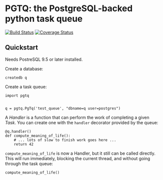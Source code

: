 # PGTQ: the PostgreSQL-backed python task queue

[![Build Status](https://travis-ci.org/DanielCollins/pgtq.svg?branch=master)](https://travis-ci.org/DanielCollins/pgtq) [![Coverage Status](https://coveralls.io/repos/github/DanielCollins/pgtq/badge.svg?branch=master)](https://coveralls.io/github/DanielCollins/pgtq?branch=master)

## Quickstart

Needs PostreSQL 9.5 or later installed.

Create a database:

    createdb q

Create a task queue:

    import pgtq
    
     
    q = pgtq.PgTq('test_queue', "dbname=q user=postgres") 

A *Handler* is a function that can perform the work of completing
a given *Task*. You can create one with the `handler` decorator provided
by the queue:

    @q.handler()
    def compute_meaning_of_life():
        # ... lots of slow to finish work goes here ...
        return 42

`compute_meaning_of_life` is now a Handler, but it still can be called
directly. This will run immediately, blocking the current thread, and
without going through the task queue:

    compute_meaning_of_life()
